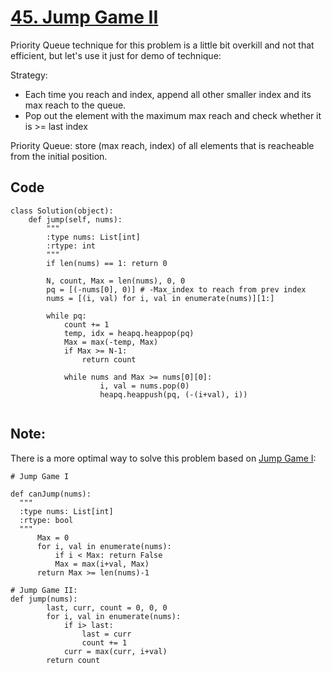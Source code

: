 # [45. Jump Game II](https://leetcode.com/problems/jump-game-ii/)

Priority Queue technique for this problem is a little bit overkill and not that efficient, but let's use it just for demo of technique:

Strategy: 
- Each time you reach and index, append all other smaller index and its max reach to the queue.
- Pop out the element with the maximum max reach and check whether it is >= last index

Priority Queue: store (max reach, index) of all elements that is reacheable from the initial position.

## Code
```
class Solution(object):
    def jump(self, nums):
        """
        :type nums: List[int]
        :rtype: int
        """
        if len(nums) == 1: return 0
        
        N, count, Max = len(nums), 0, 0
        pq = [(-nums[0], 0)] # -Max_index to reach from prev index
        nums = [(i, val) for i, val in enumerate(nums)][1:]
        
        while pq:
            count += 1
            temp, idx = heapq.heappop(pq)
            Max = max(-temp, Max) 
            if Max >= N-1:
                return count
            
            while nums and Max >= nums[0][0]:
                    i, val = nums.pop(0)
                    heapq.heappush(pq, (-(i+val), i))
        
```

## Note: 
There is a more optimal way to solve this problem based on [Jump Game I](https://leetcode.com/problems/jump-game/):

```
# Jump Game I

def canJump(nums):
  """
  :type nums: List[int]
  :rtype: bool
  """
      Max = 0
      for i, val in enumerate(nums):
          if i < Max: return False
          Max = max(i+val, Max)
      return Max >= len(nums)-1
```
```
# Jump Game II:
def jump(nums):
        last, curr, count = 0, 0, 0
        for i, val in enumerate(nums):
            if i> last:
                last = curr
                count += 1
            curr = max(curr, i+val)
        return count
```

